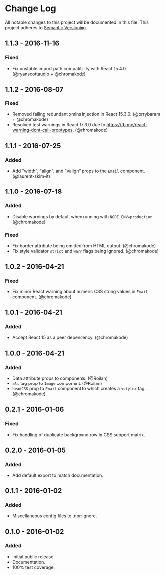 # Change Log
All notable changes to this project will be documented in this file.
This project adheres to [Semantic Versioning](http://semver.org/).

## 1.1.3 - 2016-11-16
### Fixed
- Fix unstable import path compatibility with React 15.4.0. (@ryanscottaudio + @chromakode)

## 1.1.2 - 2016-08-07
### Fixed
- Removed failing redundant xmlns injection in React 15.3.0. (@orrybaram + @chromakode)
- Resolved test warnings in React 15.3.0 due to https://fb.me/react-warning-dont-call-proptypes. (@chromakode)

## 1.1.1 - 2016-07-25
### Added
- Add "width", "align", and "valign" props to the `Email` component. (@laurent-skim-it)

## 1.1.0 - 2016-07-18
### Added
- Disable warnings by default when running with `NODE_ENV=production`. (@chromakode)

### Fixed
- Fix border attribute being omitted from HTML output. (@chromakode)
- Fix style validator `strict` and `warn` flags being ignored. (@chromakode)

## 1.0.2 - 2016-04-21
### Fixed
- Fix minor React warning about numeric CSS string values in `Email` component. (@chromakode)

## 1.0.1 - 2016-04-21
### Added
- Accept React 15 as a peer dependency. (@chromakode)

## 1.0.0 - 2016-04-21
### Added
- Data attribute props to components. (@Roilan)
- `alt` tag prop to `Image` component. (@Roilan)
- `headCSS` prop to `Email` component to which creates a `<style>` tag. (@chromakode)

## 0.2.1 - 2016-01-06
### Fixed
- Fix handling of duplicate background row in CSS support matrix.

## 0.2.0 - 2016-01-05
### Added
- Add default export to match documentation.

## 0.1.1 - 2016-01-02
### Added
- Miscellaneous config files to .npmignore.

## 0.1.0 - 2016-01-02
### Added
- Initial public release.
- Documentation.
- 100% test coverage.
